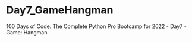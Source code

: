 # Day7_GameHangman
100 Days of Code: The Complete Python Pro Bootcamp for 2022 - Day7 - Game:  Hangman
